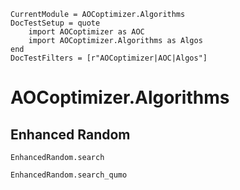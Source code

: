 <!-- markdownlint-disable MD041 -->
```@meta
CurrentModule = AOCoptimizer.Algorithms
DocTestSetup = quote
    import AOCoptimizer as AOC
    import AOCoptimizer.Algorithms as Algos
end
DocTestFilters = [r"AOCoptimizer|AOC|Algos"]
```
<!-- markdownlint-enable MD041 -->

# AOCoptimizer.Algorithms

## Enhanced Random

```@docs
EnhancedRandom.search
```

```@docs
EnhancedRandom.search_qumo
```
